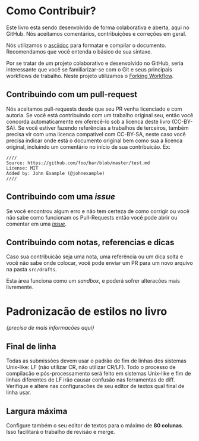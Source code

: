 # Como Contribuir?

Este livro esta sendo desenvolvido de forma colaborativa e aberta, aqui no
GitHub. Nós aceitamos comentários, contribuições e correções em geral.

Nós utilizamos o
[asciidoc](https://asciidoctor.org/docs/asciidoc-writers-guide/) para formatar
e compilar o documento. Recomendamos que você entenda o básico de sua sintaxe.

Por se tratar de um projeto colaborativo e desenvolvido no GitHub, seria
interessante que você se familiarizar-se com o Git e seus principais workflows
de trabalho. Neste projeto utilizamos o [Forking
Workflow](https://br.atlassian.com/git/tutorials/comparing-workflows/forking-workflow).

## Contribuindo com um pull-request

Nós aceitamos pull-requests desde que seu PR venha licenciado e com autoria. Se
você está contribuindo com um trabalho original seu, então você concorda
automaticamente em oferecê-lo sob a licenca deste livro (CC-BY-SA). Se você
estiver fazendo referências a trabalhos de terceiros, também precisa vir com
uma licenca compatível com CC-BY-SA, neste caso você precisa indicar onde está
o documento original bem como sua a licenca original, incluindo um comentário
no início de sua contribuicão. Ex:

```
////
Source: https://github.com/foo/bar/blob/master/test.md
License: MIT
Added by: John Example (@johnexample)
////
```

## Contribuindo com uma *issue*

Se você encontrou algum erro e não tem certeza de como corrigir ou você não
sabe como funcionam os Pull-Requests então você pode abrir ou comentar em uma
[*issue*](https://github.com/computer-music-book/book/issues).


## Contribuindo com notas, referencias e dicas

Caso sua contribuicão seja uma nota, uma referência ou um dica solta e você não
sabe onde colocar, você pode enviar um PR para um novo arquivo na pasta
`src/drafts`.

Esta área funciona como um *sandbox*, e poderá sofrer alteracões mais
livremente.

# Padronizacão de estilos no livro

*{precisa de mais informacões aqui}*

## Final de linha

Todas as submissões devem usar o padrão de fim de linhas dos sistemas
Unix-like: LF (não utilizar CR, não utilizar CR/LF). Todo o processo de
compilacão e pós-processamento será feito em sistemas Unix-like e fim de linhas
diferentes de LF irão causar confusão nas ferramentas de diff. Verifique e
altere nas configuracões de seu editor de textos qual final de linha usar.

## Largura máxima

Configure também o seu editor de textos para o máximo de **80 colunas**. Isso
facilitará o trabalho de revisão e merge.
